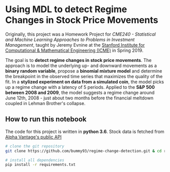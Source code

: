 # Using MDL to detect Regime Changes in Stock Price Movements

Originally, this project was a Homework Project for _CME240 - Statistical and Machine Learning Approaches to Problems in Investment Management_, taught by Jeremy Evnine at the [Stanford Institute for Computational & Mathematical Engineering (ICME)](https://icme.stanford.edu/) in Spring 2019. 

The goal is to **detect regime changes in stock price movements**. The approach is to model the underlying up- and downward movements as a **binary random variable**, propose a **binomial mixture model** and determine the breakpoint in the observed time series that maximizes the quality of the fit. In a **stylized experiment on data from a simulated coin**, the model picks up a regime change with a latency of 5 periods. Applied to the **S&P 500 between 2008 and 2009**, the model suggests a regime change around June 12th, 2008 - just about two months before the financial meltdown coupled in Lehman Brother's collapse.

## How to run this notebook
The code for this project is written in **python 3.6**. Stock data is fetched from [Alpha Vantage's public API](https://www.alphavantage.co/)

```bash
# clone the git repository
git clone https://github.com/bummy93/regime-change-detection.git & cd regime-change-detection

# install all dependencies
pip install -r requirements.txt
```
